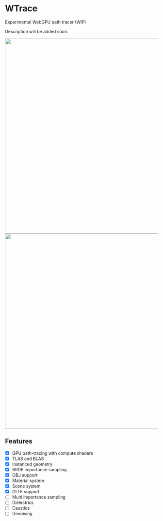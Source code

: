 # WTrace

Experimental WebGPU path tracer (WIP)

Description will be added soon.

<p float="left">
  <img src="https://github.com/alpcihan/wtrace/assets/53824261/2af37f8b-ac23-468d-a2bf-aa631f4c4faa" width = "640" height = "640" />
  <img src="https://github.com/alpcihan/wtrace/assets/53824261/9c965df6-bd9e-4d4d-a723-b88eb5c4db8b" width = "640" height = "640" /> 
</p>

## Features

- [x] GPU path-tracing with compute shaders
- [x] TLAS and BLAS
- [x] Instanced geometry
- [x] BRDF importance sampling
- [x] OBJ support
- [x] Material system
- [x] Scene system 
- [x] GLTF support
- [ ] Multi importance sampling
- [ ] Dielectrics
- [ ] Caustics
- [ ] Denoising
